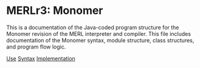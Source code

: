 

# MERLr3: Monomer

This is a documentation of the Java-coded program structure for the Monomer revision of the MERL interpreter and compiler.  This file includes documentation of the Monomer syntax, module structure, class structures, and program flow logic.

[Use](./Use)
[Syntax](Syntax)
[Implementation](Implementation)

<!--stackedit_data:
eyJoaXN0b3J5IjpbLTE5NDMzNTM2MzIsMTc3Mzg5MTM5Myw0MT
k3MTMzMSw3ODkzMDIxOTcsMjA1NTc2NjI3MCwxNTg2NjM3MzQz
LC04MzYwNjU5MTldfQ==
-->